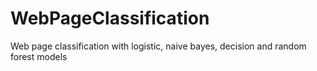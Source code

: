 # WebPageClassification
Web page classification with logistic, naive bayes, decision and random forest models
